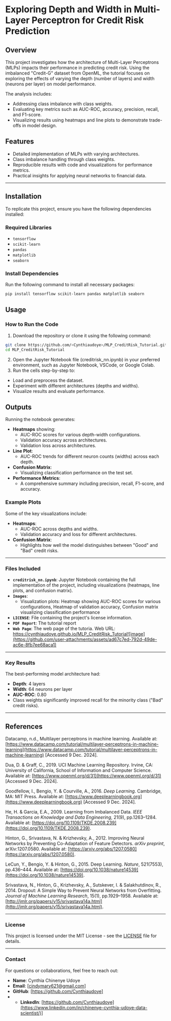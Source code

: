 # Exploring Depth and Width in Multi-Layer Perceptron for Credit Risk Prediction

## Overview
This project investigates how the architecture of Multi-Layer Perceptrons (MLPs) impacts their performance in predicting credit risk. Using the imbalanced "Credit-G" dataset from OpenML, the tutorial focuses on exploring the effects of varying the depth (number of layers) and width (neurons per layer) on model performance.

The analysis includes:
- Addressing class imbalance with class weights.
- Evaluating key metrics such as AUC-ROC, accuracy, precision, recall, and F1-score.
- Visualizing results using heatmaps and line plots to demonstrate trade-offs in model design.

## Features
- Detailed implementation of MLPs with varying architectures.
- Class imbalance handling through class weights.
- Reproducible results with code and visualizations for performance metrics.
- Practical insights for applying neural networks to financial data.

---

## Installation
To replicate this project, ensure you have the following dependencies installed:

### Required Libraries
- `tensorflow`
- `scikit-learn`
- `pandas`
- `matplotlib`
- `seaborn`

### Install Dependencies
Run the following command to install all necessary packages:
```bash
pip install tensorflow scikit-learn pandas matplotlib seaborn
```
## Usage
### How to Run the Code
1. Download the repository or clone it using the following command:
```bash
git clone https://github.com/<Cynthiaudoye>/MLP_CreditRisk_Tutorial.git
cd MLP_CreditRisk_Tutorial
```
2. Open the Jupyter Notebook file (creditrisk_nn.ipynb) in your preferred environment, such as Jupyter Notebook, VSCode, or Google Colab.
3. Run the cells step-by-step to:
- Load and preprocess the dataset.
- Experiment with different architectures (depths and widths).
- Visualize results and evaluate performance.

## Outputs

Running the notebook generates:

- **Heatmaps** showing:
  - AUC-ROC scores for various depth-width configurations.
  - Validation accuracy across architectures.
  - Validation loss across architectures.
- **Line Plot**:
  - AUC-ROC trends for different neuron counts (widths) across each depth.
- **Confusion Matrix**:
  - Visualizing classification performance on the test set.
- **Performance Metrics**:
  - A comprehensive summary including precision, recall, F1-score, and accuracy.

### Example Plots
Some of the key visualizations include:

- **Heatmaps**:
  - AUC-ROC across depths and widths.
  - Validation accuracy and loss for different architectures.
- **Confusion Matrix**:
  - Highlights how well the model distinguishes between "Good" and "Bad" credit risks.

---

### Files Included
- **`creditrisk_nn.ipynb`**: Jupyter Notebook containing the full implementation of the project, including visualizations (heatmaps, line plots, and confusion matrix).
- **`Images`**:
  - Visualization plots: Heatmap showing AUC-ROC scores for various configurations, Heatmap of validation accuracy, Confusion matrix visualizing classification performance
- **`LICENSE`**: File containing the project's license information.
- **`PDF Report`**: The tutorial report
- **`Web Page`**: The web page of the tutoria. Web URL: https://cynthiaudoye.github.io/MLP_CreditRisk_Tutorial![image](https://github.com/user-attachments/assets/ad67c7ed-792d-49de-ac6e-8fb7ee68aca1)


---

### Key Results
The best-performing model architecture had:
- **Depth**: 4 layers
- **Width**: 64 neurons per layer
- **AUC-ROC**: 0.80
- Class weights significantly improved recall for the minority class ("Bad" credit risks).

---

## References

Datacamp, n.d., Multilayer perceptrons in machine learning. Available at: [https://www.datacamp.com/tutorial/multilayer-perceptrons-in-machine-learning](https://www.datacamp.com/tutorial/multilayer-perceptrons-in-machine-learning) [Accessed 9 Dec. 2024].

Dua, D. & Graff, C., 2019. UCI Machine Learning Repository. Irvine, CA: University of California, School of Information and Computer Science. Available at: [https://www.openml.org/d/31](https://www.openml.org/d/31) [Accessed 9 Dec. 2024].

Goodfellow, I., Bengio, Y. & Courville, A., 2016. *Deep Learning*. Cambridge, MA: MIT Press. Available at: [https://www.deeplearningbook.org](https://www.deeplearningbook.org) [Accessed 9 Dec. 2024].

He, H. & Garcia, E.A., 2009. Learning from Imbalanced Data. *IEEE Transactions on Knowledge and Data Engineering*, 21(9), pp.1263–1284. Available at: [https://doi.org/10.1109/TKDE.2008.239](https://doi.org/10.1109/TKDE.2008.239).

Hinton, G., Srivastava, N. & Krizhevsky, A., 2012. Improving Neural Networks by Preventing Co-Adaptation of Feature Detectors. *arXiv preprint*, arXiv:1207.0580. Available at: [https://arxiv.org/abs/1207.0580](https://arxiv.org/abs/1207.0580).

LeCun, Y., Bengio, Y. & Hinton, G., 2015. Deep Learning. *Nature*, 521(7553), pp.436–444. Available at: [https://doi.org/10.1038/nature14539](https://doi.org/10.1038/nature14539).

Srivastava, N., Hinton, G., Krizhevsky, A., Sutskever, I. & Salakhutdinov, R., 2014. Dropout: A Simple Way to Prevent Neural Networks from Overfitting. *Journal of Machine Learning Research*, 15(1), pp.1929–1958. Available at: [http://jmlr.org/papers/v15/srivastava14a.html](http://jmlr.org/papers/v15/srivastava14a.html).

---

### License
This project is licensed under the MIT License - see the [LICENSE](LICENSE) file for details.

---

### Contact
For questions or collaborations, feel free to reach out:

- **Name**: Cynthia Chinenye Udoye
- **Email**: [cindymary621@gmail.com]
- **GitHub**: [https://github.com/Cynthiaudoye]
- - **LinkedIn**: [https://github.com/Cynthiaudoye](https://www.linkedin.com/in/chinenye-cynthia-udoye-data-scientist/)]
